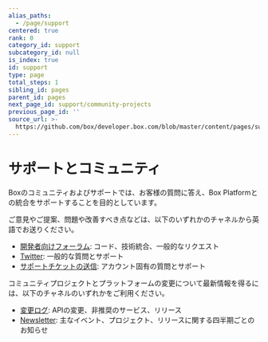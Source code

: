 ```yaml
---
alias_paths:
  - /page/support
centered: true
rank: 0
category_id: support
subcategory_id: null
is_index: true
id: support
type: page
total_steps: 1
sibling_id: pages
parent_id: pages
next_page_id: support/community-projects
previous_page_id: ''
source_url: >-
  https://github.com/box/developer.box.com/blob/master/content/pages/support/index.md
---
```

# サポートとコミュニティ

Boxのコミュニティおよびサポートでは、お客様の質問に答え、Box Platformとの統合をサポートすることを目的としています。

ご意見やご提案、問題や改善すべき点などは、以下のいずれかのチャネルから英語でお送りください。

* [開発者向けフォーラム][forum]: コード、技術統合、一般的なリクエスト
* [Twitter][twitter]: 一般的な質問とサポート
* [サポートチケットの送信][support]: アカウント固有の質問とサポート

コミュニティプロジェクトとプラットフォームの変更について最新情報を得るには、以下のチャネルのいずれかをご利用ください。

* [変更ログ](page://changelog): APIの変更、非推奨のサービス、リリース
* [Newsletter](page://newsletter): 主なイベント、プロジェクト、リリースに関する四半期ごとのお知らせ

<!-- i18n-enable localize-links -->

[forum]: https://community.box.com/t5/Developer-Forum/bd-p/DeveloperForum

[twitter]: https://twitter.com/BoxPlatform

[support]: https://community.box.com/t5/custom/page/page-id/BoxSearchLithiumTKB

<!-- i18n-disable localize-links -->

